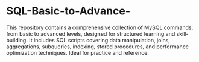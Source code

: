 # SQL-Basic-to-Advance-
This repository contains a comprehensive collection of MySQL commands, from basic to advanced levels, designed for structured learning and skill-building. It includes SQL scripts covering data manipulation, joins, aggregations, subqueries, indexing, stored procedures, and performance optimization techniques. Ideal for practice and reference.
